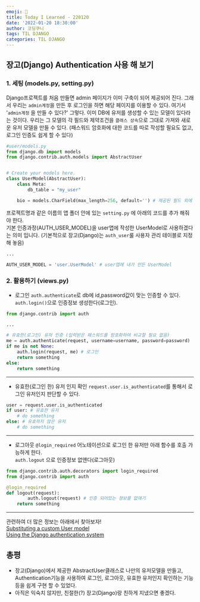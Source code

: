 ```yaml
---
emoji: 🥐
title: Today I Learned - 220120
date: '2022-01-20 18:30:00'
author: 코딩쿠니
tags: TIL DJANGO
categories: TIL DJANGO
---
```


## 장고(Django) Authentication 사용 해 보기
### 1. 세팅 (models.py, setting.py)
Django프로젝트를 처음 만들면 admin 페이지가 이미 구축이 되어 제공되어 진다. 그래서 우리는 `admin계정`을 만든 후 로그인을 하면 해당 페이지를 이용할 수 있다. 여기서 '`admin계정` 을 만들 수 있다?' 그렇다. 이미 DB에 유저를 생성할 수 있는 모델이 있다라는 것이다. 우리는 그 모델의 각 필드와 제약조건을 `클래스 상속`으로 그대로 가져와 새로운 유저 모델을 만들 수 있다. (패스워드 암호화에 대한 코드를 따로 작성할 필요도 없고, 로그인 인증도 쉽게 할 수 있다)
```python
#user/models.py
from django.db import models
from django.contrib.auth.models import AbstractUser


# Create your models here.
class UserModel(AbstractUser):
    class Meta:
        db_table = "my_user"

    bio = models.CharField(max_length=256, default='') # 제공된 필드 외에 필요한 필드는 추가 작성해줘야 한다
```
프로젝트명과 같은 이름의 앱 폴더 안에 있는 `setting.py` 에 아래의 코드를 추가 해줘야 한다.   
기본 인증과정(AUTH_USER_MODEL)을 user앱에 작성한 UserModel로 사용하겠다는 의미 입니다. (기본적으로 장고(Django)는 `auth_user`룰 사용자 관리 테이블로 지정해 놓음)
```python
...

AUTH_USER_MODEL = 'user.UserModel' # user앱에 내가 만든 UserModel
```

### 2. 활용하기 (views.py)
* 로그인
`auth.authenticate`로 db에 id,password값이 맞는 인증할 수 있다.
`auth.login()`으로 인증정보 생성한다(로그인).
``` python
from django.contrib import auth

...

# 유효한(로그인) 유저 인증 (입력받은 패스워드를 암호화하여 비교할 필요 없음)
me = auth.authenticate(request, username=username, password=password) 
if me is not None:
    auth.login(request, me) # 로그인
    return something  
else:
    return something
```
___
* 유효한(로그인 한) 유저 인지 확인
`request.user.is_authenticated`를 통해서 로그인 유저인지 판단할 수 있다.
```python
user = request.user.is_authenticated
if user: # 유효한 유저
    # do something
else: # 유효하지 않은 유저
    # do something
```
___
* 로그아웃
`@login_required` 어노테이션으로 로그인 한 유저만 아래 함수를 호출 가능하게 한다.   
`auth.logout` 으로 인증정보 없앤다(로그아웃)
```python
from django.contrib.auth.decorators import login_required
from django.contrib import auth

@login_required
def logout(request):
		auth.logout(request) # 인증 되어있는 정보를 없애기
    return something
```
___

관련하여 더 많은 정보는 아래에서 찾아보자!   
[Substituting a custom User model](https://docs.djangoproject.com/en/4.0/topics/auth/customizing/#substituting-a-custom-user-model)   
[Using the Django authentication system](https://docs.djangoproject.com/en/4.0/topics/auth/default/#using-the-django-authentication-system)

## 총평
* 장고(Django)에서 제공한 AbstractUser클래스로 나만의 유저모델을 만들고, Authentication기능을 사용하여 로그인, 로그아웃, 유효한 유저인지 확인하는 기능 등을 쉽게 구현 할 수 있었다.
* 아직은 익숙치 않지만, 친절한(?) 장고(Django)랑 친하게 지냈으면 좋겠다.
```toc
```
